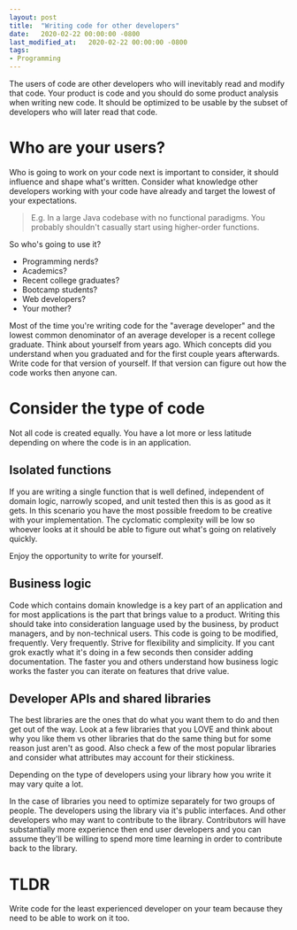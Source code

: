 ```yaml
---
layout: post
title:  "Writing code for other developers"
date:   2020-02-22 00:00:00 -0800
last_modified_at:   2020-02-22 00:00:00 -0800
tags:
- Programming
---
```


The users of code are other developers who will inevitably read and modify that code. Your product is code and you should do some product analysis when writing new code. It should be optimized to be usable by the subset of developers who will later read that code.

# Who are your users?

Who is going to work on your code next is important to consider, it should influence and shape what's written. Consider what knowledge other developers working with your code have already and target the lowest of your expectations. 

> E.g. In a large Java codebase with no functional paradigms. You probably shouldn't casually start using higher-order functions.

So who's going to use it? 
* Programming nerds?
* Academics? 
* Recent college graduates?
* Bootcamp students?
* Web developers?
* Your mother?

Most of the time you're writing code for the "average developer" and the lowest common denominator of an average developer is a recent college graduate. Think about yourself from years ago. Which concepts did you understand when you graduated and for the first couple years afterwards. Write code for that version of yourself. If that version can figure out how the code works then anyone can.

# Consider the type of code

Not all code is created equally. You have a lot more or less latitude depending on where the code is in an application.

## Isolated functions
If you are writing a single function that is well defined, independent of domain logic, narrowly scoped, and unit tested then this is as good as it gets. In this scenario you have the most possible freedom to be creative with your implementation. The cyclomatic complexity will be low so whoever looks at it should be able to figure out what's going on relatively quickly. 

Enjoy the opportunity to write for yourself.

## Business logic
Code which contains domain knowledge is a key part of an application and for most applications is the part that brings value to a product. Writing this should take into consideration language used by the business, by product managers, and by non-technical users. This code is going to be modified, frequently. Very frequently. Strive for flexibility and simplicity. If you cant grok exactly what it's doing in a few seconds then consider adding documentation. The faster you and others understand how business logic works the faster you can iterate on features that drive value.

## Developer APIs and shared libraries
The best libraries are the ones that do what you want them to do and then get out of the way. Look at a few libraries that you LOVE and think about why you like them vs other libraries that do the same thing but for some reason just aren't as good. Also check a few of the most popular libraries and consider what attributes may account for their stickiness. 

Depending on the type of developers using your library how you write it may vary quite a lot. 

In the case of libraries you need to optimize separately for two groups of people. The developers using the library via it's public interfaces. And other developers who may want to contribute to the library. Contributors will have substantially more experience then end user developers and you can assume they'll be willing to spend more time learning in order to contribute back to the library.

# TLDR

Write code for the least experienced developer on your team because they need to be able to work on it too.